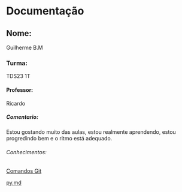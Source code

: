 # Documentação

## Nome: 
Guilherme B.M

### Turma: 
TDS23 1T

#### Professor: 
Ricardo

##### Comentario:
Estou gostando muito das aulas, estou realmente aprendendo, estou progredindo bem e o ritmo está adequado.

###### Conhecimentos:
[Comandos Git](ComandosGit.md)

[py.md](py.md)
